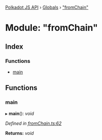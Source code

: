 [Polkadot JS API](../README.md) › [Globals](../globals.md) › ["fromChain"](_fromchain_.md)

# Module: "fromChain"

## Index

### Functions

* [main](_fromchain_.md#main)

## Functions

###  main

▸ **main**(): *void*

*Defined in [fromChain.ts:62](https://github.com/polkadot-js/api/blob/a1655508ba/packages/typegen/src/fromChain.ts#L62)*

**Returns:** *void*
